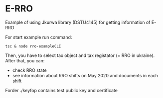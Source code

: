 # E-RRO
Example of using Jkurwa library (DSTU4145) for getting information of E-RRO

For start example run command: 

    tsc & node rro-exampleCLI

Then, you have to select tax object and tax registator (= RRO in ukraine).
After that, you can:
- check RRO state
- see information about RRO shifts on May 2020 and documents in each shift

Forder ./keyfop contains test public key and certificate
